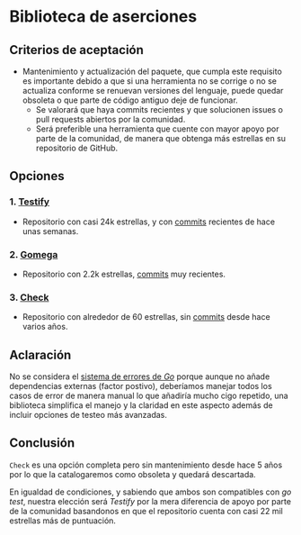 # Biblioteca de aserciones
## Criterios de aceptación
 - Mantenimiento y actualización del paquete, que cumpla este requisito es importante debido a que si una herramienta no se corrige o no se actualiza conforme se renuevan versiones del lenguaje, puede quedar obsoleta o que parte de código antiguo deje de funcionar.
    - Se valorará que haya commits recientes y que solucionen issues o pull requests abiertos por la comunidad.
    - Será preferible una herramienta que cuente con mayor apoyo por parte de la comunidad, de manera que obtenga más estrellas en su repositorio de GitHub.

## Opciones
### 1. [Testify](https://github.com/stretchr/testify)
- Repositorio con casi 24k estrellas, y con [commits](https://github.com/stretchr/testify/commits/master/) recientes de hace unas semanas.

### 2. [Gomega](https://github.com/onsi/gomega)
- Repositorio con 2.2k estrellas, [commits](https://github.com/onsi/gomega/commits/master/) muy recientes.

### 3. [Check](https://github.com/go-check/check)
- Repositorio con alrededor de 60 estrellas, sin [commits](https://github.com/go-check/check/commits/master/) desde hace varios años.

## Aclaración
No se considera el [sistema de errores de *Go*](https://go.dev/doc/tutorial/handle-errors) porque aunque no añade dependencias externas (factor postivo), deberíamos manejar todos los casos de error de manera manual lo que añadiría mucho cigo repetido, una biblioteca simplifica el manejo y la claridad en este aspecto además de incluir opciones de testeo más avanzadas.

## Conclusión
`Check` es una opción completa pero sin mantenimiento desde hace 5 años por lo que la catalogaremos como obsoleta y quedará descartada.

En igualdad de condiciones, y sabiendo que ambos son compatibles con *go test*, nuestra elección será *Testify* por la mera diferencia de apoyo por parte de la comunidad basandonos en que el repositorio cuenta con casi 22 mil estrellas más de puntuación.
